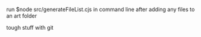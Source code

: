 run 
$node src/generateFileList.cjs 
in command line after adding any files to an art folder


tough stuff with git